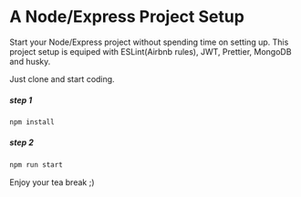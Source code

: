 # A Node/Express Project Setup

Start your Node/Express project without spending time on setting up. This project setup is equiped with ESLint(Airbnb rules), JWT, Prettier, MongoDB and husky.

Just clone and start coding.

##### step 1

```js
npm install
```

##### step 2

```js
npm run start
```

Enjoy your tea break ;)

